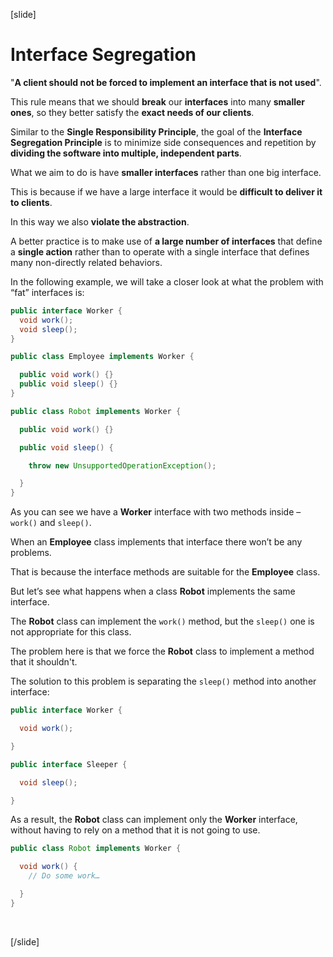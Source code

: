 [slide]

# Interface Segregation

"**A client should not be forced to implement an interface that is not used**".

This rule means that we should **break** our **interfaces** into many **smaller ones**, so they better satisfy the **exact needs of our clients**.

Similar to the **Single Responsibility Principle**, the goal of the **Interface Segregation Principle** is to minimize side consequences and repetition by **dividing the software into multiple, independent parts**.

What we aim to do is have **smaller interfaces** rather than one big interface. 

This is because if we have a large interface it would be **difficult to deliver it to clients**. 

In this way we also **violate the abstraction**.​

A better practice is to make use of **a large number of interfaces** that define a **single action** rather than to operate with a single interface that defines many non-directly related behaviors.

In the following example, we will take a closer look at what the problem with “fat” interfaces is:

```java
public interface Worker {​
  void work();​
  void sleep();​
}
```

```java
public class Employee implements Worker {​

  public void work() {}​
  public void sleep() {}​
}

```

```java
public class Robot implements Worker {​

  public void work() {}​

  public void sleep() { ​

    throw new UnsupportedOperationException();​

  }​
}
```
As you can see we have a **Worker** interface with two methods inside – `work()` and `sleep()`.​

When an **Employee** class implements that interface there won’t be any problems. 

That is because the interface methods are suitable for the **Employee** class.​

But let’s see what happens when a class **Robot** implements the same interface.​

The **Robot** class can implement the `work()` method, but the `sleep()` one is not appropriate for this class. 

The problem here is that we force the **Robot** class to implement a method that it shouldn't.​

The solution to this problem is separating the `sleep()` method into another interface:

```java
public interface Worker {​

  void work();​

}
```
```java
public interface Sleeper {​

  void sleep();​

}
```
As a result, the **Robot** class can implement only the **Worker** interface, without having to rely on a method that it is not going to use.​

```java
public class Robot implements Worker {​

  void work() { ​
    // Do some work… ​

  }​
}
```

​

[/slide]